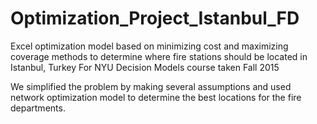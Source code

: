# Optimization_Project_Istanbul_FD
Excel optimization model based on minimizing cost and maximizing coverage methods to determine where fire stations should be located in Istanbul, Turkey
For NYU Decision Models course taken Fall 2015

We simplified the problem by making several assumptions and used network optimization model to determine the best locations for the fire departments.
